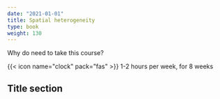 ```yaml
---
date: "2021-01-01"
title: Spatial heterogeneity
type: book
weight: 130
---
```


Why do need to take this course?

<!--more-->

{{< icon name="clock" pack="fas" >}} 1-2 hours per week, for 8 weeks


## Title section


